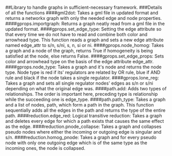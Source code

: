 ##Library to handle graphs in sufficient-necessary framework.
###Details of all the functions
####gml2dot:
Takes a gml file in updated format and returns a networkx graph with only the needed edge and node properties.
####gprops.importgraph:
Returns a graph neatly read from a gml file in the updated format.
####gprops.set_edge_type:
Setting the edge attribute so that every time we do not have to read and combine both color and arrowhead type. This function reads a graph and sets a new edge attribute named edge_attr to s/n, s/ni, s, n, si or ni.
####gprops.node_homog:
Takes a graph and a node of the graph, returns True if homogeneity is being satisfied at the node, else returns False.
####gprops.set_edge_props:
Sets color and arrowhead type on the basis of the edge attribute edge_attr.
####gprops.node_type:
Takes a graph and it's node and returns the node type. Node type is red if its' regulators are related by OR rule, blue if AND rule and black if the node takes a single regulator.
####gprops.lone_reg:
Takes a graph and sets all single regulator nodes' edges as s/n or s/ni depending on what the original edge was.
####path.add:
Adds two types of relationships. The order is important here, preceding type is relationship while the succeeding one is edge_type.
####path.path_type:
Takes a graph and a list of nodes, path, which form a path in the graph. This function sequentially adds all the edges in the path and returns the type of the entire path.
####reduction.edge_red:
Logical transitive reduction: Takes a graph and deletes every edge for which a path exists that causes the same effect as the edge.
####reduction.pnode_collapse:
Takes a graph and collapses pseudo nodes where either the incoming or outgoing edge is singular and s/n.
####reduction.homog_pnode:
Takes a graph and for every pseudo node with only one outgoing edge which is of the same type as the incoming ones, the node is collapsed.